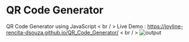 # QR Code Generator
QR Code Generator using JavaScript < br / > 
Live  Demo : https://joyline-rencita-dsouza.github.io/QR_Code_Generator/  < br / > 
![output](https://github.com/user-attachments/assets/7784a793-52c3-40f3-9ce8-aef6de28e9df)

